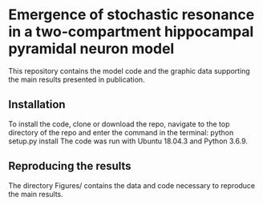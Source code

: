 # Emergence of stochastic resonance in a two-compartment hippocampal pyramidal neuron model
This repository contains the model code and the graphic data supporting the main results presented in publication.
## Installation
To install the code, clone or download the repo, navigate to the top directory of the repo and enter the command in the terminal: python setup.py install
The code was run with Ubuntu 18.04.3 and Python 3.6.9.
## Reproducing the results
The directory Figures/ contains the data and code necessary to reproduce the main results.

